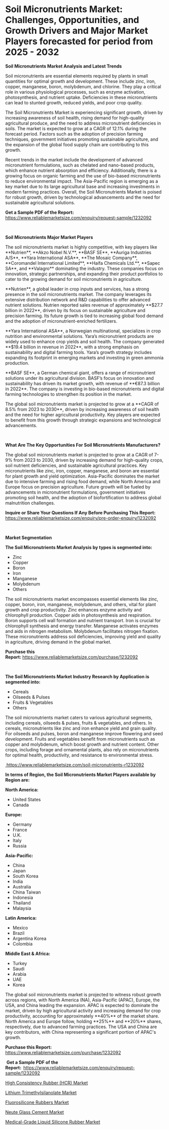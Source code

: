 <p><h1>Soil Micronutrients Market: Challenges, Opportunities, and Growth Drivers and Major Market Players forecasted for period from 2025 - 2032</h1></p><p><strong>Soil Micronutrients Market Analysis and Latest Trends</strong></p>
<p><p>Soil micronutrients are essential elements required by plants in small quantities for optimal growth and development. These include zinc, iron, copper, manganese, boron, molybdenum, and chlorine. They play a critical role in various physiological processes, such as enzyme activation, photosynthesis, and nutrient uptake. Deficiencies in these micronutrients can lead to stunted growth, reduced yields, and poor crop quality.</p><p>The Soil Micronutrients Market is experiencing significant growth, driven by increasing awareness of soil health, rising demand for high-quality agricultural produce, and the need to address micronutrient deficiencies in soils. The market is expected to grow at a CAGR of 12.1% during the forecast period. Factors such as the adoption of precision farming techniques, government initiatives promoting sustainable agriculture, and the expansion of the global food supply chain are contributing to this growth.</p><p>Recent trends in the market include the development of advanced micronutrient formulations, such as chelated and nano-based products, which enhance nutrient absorption and efficiency. Additionally, there is a growing focus on organic farming and the use of bio-based micronutrients to reduce environmental impact. The Asia-Pacific region is emerging as a key market due to its large agricultural base and increasing investments in modern farming practices. Overall, the Soil Micronutrients Market is poised for robust growth, driven by technological advancements and the need for sustainable agricultural solutions.</p></p>
<p><strong>Get a Sample PDF of the Report:&nbsp;</strong> <a href="https://www.reliablemarketsize.com/enquiry/request-sample/1232092?utm_campaign=2038&utm_medium=2&utm_source=Github&utm_content=ia&utm_term=26012025&utm_id=soil-micronutrients">https://www.reliablemarketsize.com/enquiry/request-sample/1232092</a></p>
<p>&nbsp;</p>
<p><strong>Soil Micronutrients Major Market Players</strong></p>
<p><p>The soil micronutrients market is highly competitive, with key players like **Nutrien**, **Akzo Nobel N.V.**, **BASF SE**, **Auriga Industries A/S**, **Yara International ASA**, **The Mosaic Company**, **Coromandel International Limited**, **Haifa Chemicals Ltd.**, **Sapec SA**, and **Valagro** dominating the industry. These companies focus on innovation, strategic partnerships, and expanding their product portfolios to cater to the growing demand for soil micronutrients in agriculture.</p><p>**Nutrien**, a global leader in crop inputs and services, has a strong presence in the soil micronutrients market. The company leverages its extensive distribution network and R&D capabilities to offer advanced nutrient solutions. Nutrien reported sales revenue of approximately **$27.7 billion in 2022**, driven by its focus on sustainable agriculture and precision farming. Its future growth is tied to increasing global food demand and the adoption of micronutrient-enriched fertilizers.</p><p>**Yara International ASA**, a Norwegian multinational, specializes in crop nutrition and environmental solutions. Yara’s micronutrient products are widely used to enhance crop yields and soil health. The company generated **$19.4 billion in revenue in 2022**, with a strong emphasis on sustainability and digital farming tools. Yara’s growth strategy includes expanding its footprint in emerging markets and investing in green ammonia production.</p><p>**BASF SE**, a German chemical giant, offers a range of micronutrient solutions under its agricultural division. BASF’s focus on innovation and sustainability has driven its market growth, with revenue of **€87.3 billion in 2022**. The company is investing in bio-based micronutrients and digital farming technologies to strengthen its position in the market.</p><p>The global soil micronutrients market is projected to grow at a **CAGR of 8.5% from 2023 to 2030**, driven by increasing awareness of soil health and the need for higher agricultural productivity. Key players are expected to benefit from this growth through strategic expansions and technological advancements.</p></p>
<p>&nbsp;</p>
<p><strong>What Are The Key Opportunities For Soil Micronutrients Manufacturers?</strong></p>
<p><p>The global soil micronutrients market is projected to grow at a CAGR of 7-9% from 2023 to 2030, driven by increasing demand for high-quality crops, soil nutrient deficiencies, and sustainable agricultural practices. Key micronutrients like zinc, iron, copper, manganese, and boron are essential for plant growth and yield optimization. Asia-Pacific dominates the market due to intensive farming and rising food demand, while North America and Europe focus on precision agriculture. Future growth will be fueled by advancements in micronutrient formulations, government initiatives promoting soil health, and the adoption of biofortification to address global malnutrition challenges.</p></p>
<p><strong>Inquire or Share Your Questions If Any Before Purchasing This Report:</strong> <a href="https://www.reliablemarketsize.com/enquiry/pre-order-enquiry/1232092?utm_campaign=2038&utm_medium=2&utm_source=Github&utm_content=ia&utm_term=26012025&utm_id=soil-micronutrients">https://www.reliablemarketsize.com/enquiry/pre-order-enquiry/1232092</a></p>
<p>&nbsp;</p>
<p><strong>Market Segmentation</strong></p>
<p><strong>The Soil Micronutrients Market Analysis by types is segmented into:</strong></p>
<p><ul><li>Zinc</li><li>Copper</li><li>Boron</li><li>Iron</li><li>Manganese</li><li>Molybdenum</li><li>Others</li></ul></p>
<p><p>The soil micronutrients market encompasses essential elements like zinc, copper, boron, iron, manganese, molybdenum, and others, vital for plant growth and crop productivity. Zinc enhances enzyme activity and chlorophyll production. Copper aids in photosynthesis and respiration. Boron supports cell wall formation and nutrient transport. Iron is crucial for chlorophyll synthesis and energy transfer. Manganese activates enzymes and aids in nitrogen metabolism. Molybdenum facilitates nitrogen fixation. These micronutrients address soil deficiencies, improving yield and quality in agriculture, driving demand in the global market.</p></p>
<p><strong>Purchase this Report:&nbsp;</strong><a href="https://www.reliablemarketsize.com/purchase/1232092?utm_campaign=2038&utm_medium=2&utm_source=Github&utm_content=ia&utm_term=26012025&utm_id=soil-micronutrients">https://www.reliablemarketsize.com/purchase/1232092</a></p>
<p>&nbsp;</p>
<p><strong>The Soil Micronutrients Market Industry Research by Application is segmented into:</strong></p>
<p><ul><li>Cereals</li><li>Oilseeds & Pulses</li><li>Fruits & Vegetables</li><li>Others</li></ul></p>
<p><p>The soil micronutrients market caters to various agricultural segments, including cereals, oilseeds & pulses, fruits & vegetables, and others. In cereals, micronutrients like zinc and iron enhance yield and grain quality. For oilseeds and pulses, boron and manganese improve flowering and seed development. Fruits and vegetables benefit from micronutrients such as copper and molybdenum, which boost growth and nutrient content. Other crops, including forage and ornamental plants, also rely on micronutrients for optimal health, productivity, and resistance to environmental stress.</p></p>
<p><a href="https://www.reliablemarketsize.com/soil-micronutrients-r1232092?utm_campaign=2038&utm_medium=2&utm_source=Github&utm_content=ia&utm_term=26012025&utm_id=soil-micronutrients">&nbsp;https://www.reliablemarketsize.com/soil-micronutrients-r1232092</a></p>
<p><strong>In terms of Region, the Soil Micronutrients Market Players available by Region are:</strong></p>
<p>
    <p> <strong> North America: </strong>
        <ul>
            <li>United States</li>
            <li>Canada</li>
        </ul>
        </p> 
    <p> <strong> Europe: </strong>
        <ul>
            <li>Germany</li>
            <li>France</li>
            <li>U.K.</li>
            <li>Italy</li>
            <li>Russia</li>
        </ul>
        </p> 
    <p> <strong> Asia-Pacific: </strong>
        <ul>
            <li>China</li>
            <li>Japan</li>
            <li>South Korea</li>
            <li>India</li>
            <li>Australia</li>
            <li>China Taiwan</li>
            <li>Indonesia</li>
            <li>Thailand</li>
            <li>Malaysia</li>
        </ul>
        </p> 
    <p> <strong> Latin America: </strong>
        <ul>
            <li>Mexico</li>
            <li>Brazil</li>
            <li>Argentina Korea</li>
            <li>Colombia</li>
        </ul>
        </p> 
    <p> <strong> Middle East & Africa: </strong>
        <ul>
            <li>Turkey</li>
            <li>Saudi</li>
            <li>Arabia</li>
            <li>UAE</li>
            <li>Korea</li>
        </ul>
    </p>
    </p>
<p><p>The global soil micronutrients market is projected to witness robust growth across regions, with North America (NA), Asia-Pacific (APAC), Europe, the USA, and China leading the expansion. APAC is expected to dominate the market, driven by high agricultural activity and increasing demand for crop productivity, accounting for approximately **40%** of the market share. North America and Europe follow, holding **25%** and **20%** shares, respectively, due to advanced farming practices. The USA and China are key contributors, with China representing a significant portion of APAC's growth.</p></p>
<p><strong>Purchase this Report: </strong><a href="https://www.reliablemarketsize.com/purchase/1232092?utm_campaign=2038&utm_medium=2&utm_source=Github&utm_content=ia&utm_term=26012025&utm_id=soil-micronutrients">https://www.reliablemarketsize.com/purchase/1232092</a></p>
<p>&nbsp;<strong>Get a Sample PDF of the Report:&nbsp;&nbsp;</strong><a href="https://www.reliablemarketsize.com/enquiry/request-sample/1232092?utm_campaign=2038&utm_medium=2&utm_source=Github&utm_content=ia&utm_term=26012025&utm_id=soil-micronutrients">https://www.reliablemarketsize.com/enquiry/request-sample/1232092</a></p>
<p><strong></strong></p>
<p><p><a href="https://www.linkedin.com/pulse/whats-fueling-8-growth-high-consistency-rubber-hcr-market-cefuf?utm_campaign=2038&utm_medium=2&utm_source=Github&utm_content=ia&utm_term=26012025&utm_id=soil-micronutrients">High Consistency Rubber (HCR) Market</a></p><p><a href="https://www.linkedin.com/pulse/lithium-trimethylsilanolate-market-size-share-research-report-4s2mf?utm_campaign=2038&utm_medium=2&utm_source=Github&utm_content=ia&utm_term=26012025&utm_id=soil-micronutrients">Lithium Trimethylsilanolate Market</a></p><p><a href="https://www.linkedin.com/pulse/evaluating-fluorosilicone-rubbers-market-2025-2032-trends-pybhf?utm_campaign=2038&utm_medium=2&utm_source=Github&utm_content=ia&utm_term=26012025&utm_id=soil-micronutrients">Fluorosilicone Rubbers Market</a></p><p><a href="https://www.linkedin.com/pulse/neute-glass-cement-market-trends-projected-cagr-103-from-zk0mf?utm_campaign=2038&utm_medium=2&utm_source=Github&utm_content=ia&utm_term=26012025&utm_id=soil-micronutrients">Neute Glass Cement Market</a></p><p><a href="https://www.linkedin.com/pulse/top-factors-boosting-medical-grade-liquid-silicone-rubber-2azqf?utm_campaign=2038&utm_medium=2&utm_source=Github&utm_content=ia&utm_term=26012025&utm_id=soil-micronutrients">Medical-Grade Liquid Silicone Rubber Market</a></p></p>